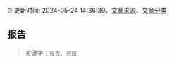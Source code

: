 :alarm_clock: 更新时间: 2024-05-24 14:36:39。[文章来源](/README.md)、[文章分类](/TAGS.md)

## 报告


> 关键字：`报告`、`月报`



